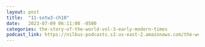```yaml
---
layout: post
title:  "11-sotw3-ch10"
date:   2023-07-09 06:11:00 -0500
categories: the-story-of-the-world-vol-3-early-modern-times
podcast_link: https://nilbus-podcasts.s3.us-east-2.amazonaws.com/the-well-trained-mind/The%20Story%20of%20the%20World%20Vol.%203%20Early%20Modern%20Times/11-sotw3-ch10.mp3
---
```


